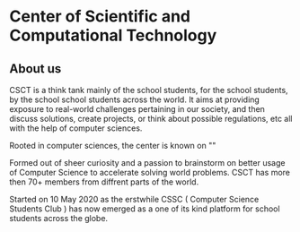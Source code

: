 # Center of Scientific and Computational Technology 

## About us

CSCT is a think tank mainly of the school students, for the school students, by the school school students across the world. It aims at providing exposure to real-world challenges pertaining in our society, and then discuss solutions, create projects, or think about possible regulations, etc all with the help of computer sciences.

Rooted in computer sciences, the center is known on "" 

Formed out of sheer curiosity and a passion to brainstorm on better usage of Computer Science to accelerate solving world problems. CSCT has more then 70+ members from diffrent parts of the world.

Started on 10 May 2020 as the erstwhile CSSC ( Computer Science Students Club ) has now emerged as a one of its kind platform for school students across the globe.